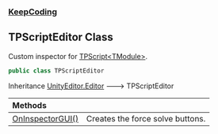 ### [KeepCoding](KeepCoding.md 'KeepCoding')
## TPScriptEditor Class
Custom inspector for [TPScript&lt;TModule&gt;](KeepCoding_TPScript_TModule_.md 'KeepCoding.TPScript&lt;TModule&gt;').   
```csharp
public class TPScriptEditor
```

Inheritance [UnityEditor.Editor](https://docs.microsoft.com/en-us/dotnet/api/UnityEditor.Editor 'UnityEditor.Editor') &#129106; TPScriptEditor  

| Methods | |
| :--- | :--- |
| [OnInspectorGUI()](KeepCoding_TPScriptEditor_OnInspectorGUI().md 'KeepCoding.TPScriptEditor.OnInspectorGUI()') | Creates the force solve buttons.<br/> |
